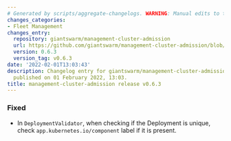 ```yaml
---
# Generated by scripts/aggregate-changelogs. WARNING: Manual edits to this files will be overwritten.
changes_categories:
- Fleet Management
changes_entry:
  repository: giantswarm/management-cluster-admission
  url: https://github.com/giantswarm/management-cluster-admission/blob/master/CHANGELOG.md#063---2022-02-01
  version: 0.6.3
  version_tag: v0.6.3
date: '2022-02-01T13:03:43'
description: Changelog entry for giantswarm/management-cluster-admission version 0.6.3,
  published on 01 February 2022, 13:03.
title: management-cluster-admission release v0.6.3
---
```


### Fixed
- In `DeploymentValidator`, when checking if the Deployment is unique, check `app.kubernetes.io/component` label if it is present.
